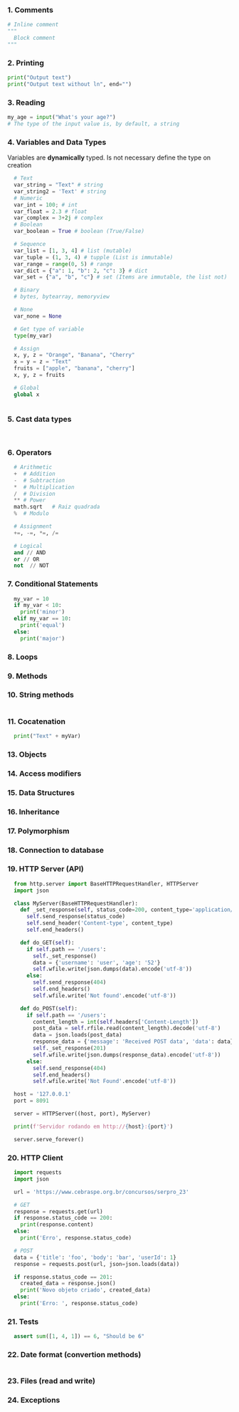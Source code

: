 ### 1. Comments ###
```python
# Inline comment
"""
  Block comment
"""
```

### 2. Printing ###
```python
print("Output text")
print("Output text without ln", end="")
```

### 3. Reading ###
```python
my_age = input("What's your age?")
# The type of the input value is, by default, a string
```
### 4. Variables and Data Types ###
Variables are **dynamically** typed. Is not necessary define the type on creation
```python
  # Text
  var_string = "Text" # string
  var_string2 = 'Text' # string
  # Numeric
  var_int = 100; # int
  var_float = 2.3 # float
  var_complex = 3+2j # complex
  # Boolean 
  var_boolean = True # boolean (True/False)

  # Sequence
  var_list = [1, 3, 4] # list (mutable)
  var_tuple = (1, 3, 4) # tupple (List is immutable)
  var_range = range(0, 5) # range
  var_dict = {"a": 1, "b": 2, "c": 3} # dict
  var_set = {"a", "b", "c"} # set (Items are immutable, the list not)

  # Binary
  # bytes, bytearray, memoryview

  # None
  var_none = None

  # Get type of variable
  type(my_var)

  # Assign
  x, y, z = "Orange", "Banana", "Cherry"
  x = y = z = "Text"
  fruits = ["apple", "banana", "cherry"]
  x, y, z = fruits

  # Global
  global x
  
```

### 5. Cast data types ### 
```python
  
```
### 6. Operators ###
```python
  # Arithmetic
  +  # Addition
  -  # Subtraction
  *  # Multiplication
  /  # Division
  ** # Power
  math.sqrt   # Raiz quadrada
  %  # Modulo

  # Assignment
  +=, -=, *=, /=

  # Logical
  and // AND
  or // OR
  not  // NOT
```

### 7. Conditional Statements ###
```python
  my_var = 10
  if my_var < 10:
    print('minor')
  elif my_var == 10:
    print('equal')
  else:
    print('major')
```
### 8. Loops ###
### 9. Methods ###
### 10. String methods ###
```python

```
### 11. Cocatenation ###
```python
  print("Text" + myVar)
```

### 13. Objects ###
### 14. Access modifiers ###
### 15. Data Structures ###
### 16. Inheritance ###
### 17. Polymorphism ###
### 18. Connection to database ###
### 19. HTTP Server (API)
```python
  from http.server import BaseHTTPRequestHandler, HTTPServer
  import json

  class MyServer(BaseHTTPRequestHandler):
    def _set_response(self, status_code=200, content_type='application/json'):
      self.send_response(status_code)
      self.send_header('Content-type', content_type)
      self.end_headers()

    def do_GET(self):
      if self.path == '/users':
        self._set_response()
        data = {'username': 'user', 'age': '52'}
        self.wfile.write(json.dumps(data).encode('utf-8'))
      else:
        self.send_response(404)
        self.end_headers()
        self.wfile.write('Not found'.encode('utf-8'))

    def do_POST(self):
      if self.path == '/users':
        content_length = int(self.headers['Content-Length'])
        post_data = self.rfile.read(content_length).decode('utf-8')
        data = json.loads(post_data)
        response_data = {'message': 'Received POST data', 'data': data}
        self._set_response(201)
        self.wfile.write(json.dumps(response_data).encode('utf-8'))
      else:
        self.send_response(404)
        self.end_headers()
        self.wfile.write('Not Found'.encode('utf-8'))   

  host = '127.0.0.1'
  port = 8091

  server = HTTPServer((host, port), MyServer)

  print(f'Servidor rodando em http://{host}:{port}')

  server.serve_forever()
```
### 20. HTTP Client
```python
  import requests
  import json

  url = 'https://www.cebraspe.org.br/concursos/serpro_23'

  # GET
  response = requests.get(url)
  if response.status_code == 200:
    print(response.content)
  else:
    print('Erro', response.status_code)

  # POST
  data = {'title': 'foo', 'body': 'bar', 'userId': 1}
  response = requests.post(url, json=json.loads(data))

  if response.status_code == 201:
    created_data = response.json()
    print('Novo objeto criado', created_data)
  else:
    print('Erro: ', response.status_code)
```
### 21. Tests ###
```python
  assert sum([1, 4, 1]) == 6, "Should be 6"
```
### 22. Date format (convertion methods) ###

```python

```
### 23. Files (read and write) ###
### 24. Exceptions ###


